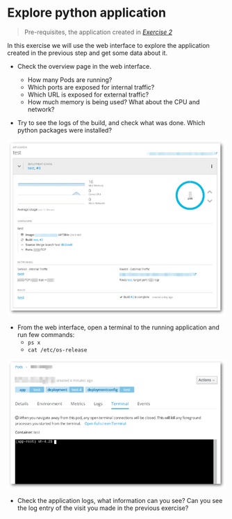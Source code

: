 # Explore python application

> Pre-requisites, the application created in *[Exercise 2](/exercises/A02/index.html)*

In this exercise we will use the web interface to explore the application created in the previous step and get some data about it.

* Check the overview page in the web interface.
    * How many Pods are running?
    * Which ports are exposed for internal traffic?
    * Which URL is exposed for external traffic?
    * How much memory is being used? What about the CPU and network?

* Try to see the logs of the build, and check what was done. Which python packages were installed?

![Overview](img/overview.png)

* From the web interface, open a terminal to the running application and run few commands:
    * `ps x`
    * `cat /etc/os-release`

![terminal](img/terminal.png)

* Check the application logs, what information can you see? Can you see the log entry of the visit you made in the previous exercise?
